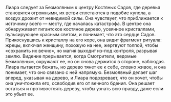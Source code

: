 Лиара следует за Безмолвным к центру Костяных Садов, где деревья становятся огромными, их ветви сплетаются в подобие купола, а воздух дрожит от невидимой силы. Она чувствует, что приближается к источнику всего — месту, где началась катастрофа. В центре она обнаруживает гигантское костяное дерево, усеянное кристаллами, пульсирующее красным светом, и понимает, что это сердце Садов. Прикоснувшись к кристаллу на его коре, она видит фрагмент ритуала: жрецы, включая женщину, похожую на нее, жертвуют толпой, чтобы «сохранить их вечно», но магия выходит из-под контроля, разрывая землю. Видение прерывается, когда Смотрители, ведомые Безмолвным, окружают ее, но он снова держится в стороне, наблюдая. Лиара пытается бежать, но дерево тянет ее к себе, словно живое, и она понимает, что оно связано с ней напрямую. Безмолвный делает шаг вперед, указывая на дерево, и Лиара подозревает, что он хочет, чтобы она уничтожила его, освободив его от вечного бдения. Она решает остаться и противостоять дереву, чтобы узнать всю правду, даже если это убьет ее.